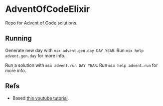 # AdventOfCodeElixir

Repo for [Advent of Code](https://adventofcode.com/) solutions.

## Running

Generate new day with `mix advent.gen.day DAY YEAR`. Run `mix help advent.gen.day` for more info.

Run a solution with `mix advent.run DAY YEAR`. Run `mix help advent.run` for more info.

## Refs

- Based [this youtube tutorial](https://youtu.be/gpaV4bgEG-g?si=-VK-fPQrz5IQ2mr0).
